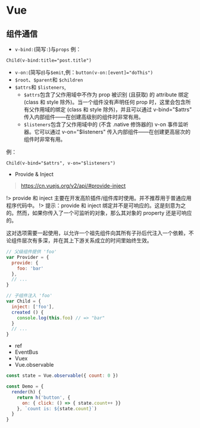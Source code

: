 # Vue

## 组件通信

* `v-bind:`(简写`:`)与`props`
例：
```
Child(v-bind:title="post.title")
```

* `v-on:`(简写`@`)与`$emit`,例：`button(v-on:[event]="doThis")`
* `$root`、`$parent`和 `$children`
* `$attrs`和 `$listeners`,
    * `$attrs`包含了父作用域中不作为 prop 被识别 (且获取) 的 attribute 绑定 (class 和 style 除外)。当一个组件没有声明任何 prop 时，这里会包含所有父作用域的绑定 (class 和 style 除外)，并且可以通过 v-bind="$attrs" 传入内部组件——在创建高级别的组件时非常有用。
    * `$listeners`包含了父作用域中的 (不含 .native 修饰器的) v-on 事件监听器。它可以通过 v-on="$listeners" 传入内部组件——在创建更高层次的组件时非常有用。

例：
```
Child(v-bind="$attrs", v-on="$listeners")
```

* Provide & Inject
> https://cn.vuejs.org/v2/api/#provide-inject

!> provide 和 inject 主要在开发高阶插件/组件库时使用。并不推荐用于普通应用程序代码中。
!> 提示：provide 和 inject 绑定并不是可响应的。这是刻意为之的。然而，如果你传入了一个可监听的对象，那么其对象的 property 还是可响应的。

这对选项需要一起使用，以允许一个祖先组件向其所有子孙后代注入一个依赖，不论组件层次有多深，并在其上下游关系成立的时间里始终生效。

```js
// 父级组件提供 'foo'
var Provider = {
  provide: {
    foo: 'bar'
  },
  // ...
}

// 子组件注入 'foo'
var Child = {
  inject: ['foo'],
  created () {
    console.log(this.foo) // => "bar"
  }
  // ...
}
```

* ref
* EventBus
* Vuex
* Vue.observable
```js
const state = Vue.observable({ count: 0 })

const Demo = {
  render(h) {
    return h('button', {
      on: { click: () => { state.count++ }}
    }, `count is: ${state.count}`)
  }
}
```
